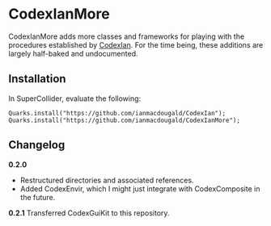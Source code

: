 # CodexIanMore

CodexIanMore adds more classes and frameworks for playing with the procedures established by [CodexIan](https://github.com/ianmacdougald/CodexIan). For the time being, these additions are largely half-baked and undocumented.

## Installation

In SuperCollider, evaluate the following: 

~~~~
Quarks.install("https://github.com/ianmacdougald/CodexIan"); 
Quarks.install("https://github.com/ianmacdougald/CodexIanMore");
~~~~

## Changelog

**0.2.0**
* Restructured directories and associated references. 
* Added CodexEnvir, which I might just integrate with CodexComposite in the future.

**0.2.1** 
Transferred CodexGuiKit to this repository.
